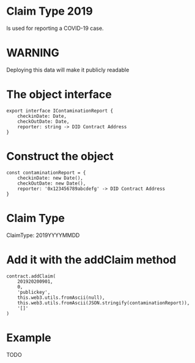 # Claim Type 2019
Is used for reporting a COVID-19 case.

# WARNING
Deploying this data will make it publicly readable

# The object interface
```
export interface IContaminationReport {
    checkinDate: Date,
    checkOutDate: Date,
    reporter: string -> DID Contract Address
}
```

# Construct the object
```
const contaminationReport = {
    checkinDate: new Date(),
    checkOutDate: new Date(),
    reporter: '0x123456789abcdefg' -> DID Contract Address
}
```

# Claim Type
ClaimType: 2019YYYYMMDD

# Add it with the addClaim method
```
contract.addClaim(
    201920200901,
    0,
    'publickey',
    this.web3.utils.fromAscii(null),
    this.web3.utils.fromAscii(JSON.stringify(contaminationReport)),
    '[]'
)
```

# Example 
TODO